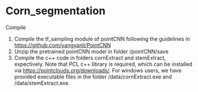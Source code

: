 # Corn_segmentation

Compile
1. Compile the tf_sampling module of pointCNN following the guidelines in https://github.com/yangyanli/PointCNN
2. Unzip the pretrained pointCNN model in folder /pointCNN/save
3. Compile the c++ code in folders cornExtract and stemExtract, expectively. Note that PCL c++ library is required, which can be installed via https://pointclouds.org/downloads/. For windows users, we have provided executable files in the folder /data/cornExtract.exe and /data/stemExtract.exe. 
